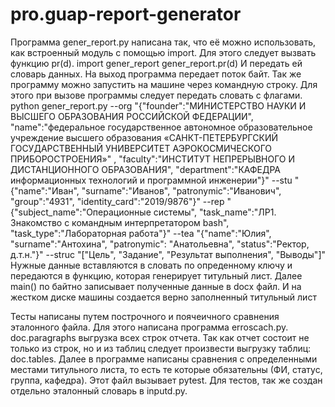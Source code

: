 # pro.guap-report-generator
Программа gener_report.py написана так, что её можно использовать, как встроенный модуль с помощью import. Для этого следует вызвать функцию pr(d). 
import gener_report
gener_report.pr(d)
И передать ей словарь данных. На выход программа передает поток байт. Так же программу можно запустить на машине через командную строку. Для этого при вызове программы следует передать словать с флагами.
python gener_report.py --org "{\"founder\":\"МИНИСТЕРСТВО НАУКИ И ВЫСШЕГО ОБРАЗОВАНИЯ РОССИЙСКОЙ ФЕДЕРАЦИИ\", \"name\":\"федеральное государственное автономное образовательное учреждение высшего образования «САНКТ-ПЕТЕРБУРГСКИЙ ГОСУДАРСТВЕННЫЙ УНИВЕРСИТЕТ АЭРОКОСМИЧЕСКОГО ПРИБОРОСТРОЕНИЯ»\" , \"faculty\":\"ИНСТИТУТ НЕПРЕРЫВНОГО И ДИСТАНЦИОННОГО ОБРАЗОВАНИЯ\", \"department\":\"КАФЕДРА информационных технологий и программной инженерии\"}" --stu "{\"name\":\"Иван\", \"surname\":\"Иванов\", \"patronymic\":\"Иванович\", \"group\":\"4931\", \"identity_card\":\"2019/9876\"}" --rep "{\"subject_name\":\"Операционные системы\", \"task_name\":\"ЛР1. Знакомство с командным интерпретатором bash\", \"task_type\":\"Лабораторная работа\"}" --tea "{\"name\":\"Юлия\", \"surname\":\"Антохина\", \"patronymic\": \"Анатольевна\", \"status\":\"Ректор, д.т.н.\"}" --struc "[\"Цель\", \"Задание\", \"Результат выполнения\", \"Выводы\"]"
Нужные данные вставляются в словать по опреденному ключу и передаются в функцию, которая генерирует титульный лист. Далее main() по байтно записывает полученные данные в docx файл. И на жестком диске машины создается верно заполненный титульный лист

Тесты написаны путем построчного и поячеичного сравнения эталонного файла. Для этого написана программа erroscach.py.  doc.paragraphs выгрузка всех строк отчета. Так как отчет состоит не только из строк, но и из таблиц следует произвести выгрузку таблиц: doc.tables. Далее в программе написаны сравнения с определенными местами титульного листа, то есть те которые обязательны (ФИ, статус, группа, кафедра). 
Этот файл вызывает pytest. Для тестов, так же создан отдельно эталонный словарь в inputd.py. 
